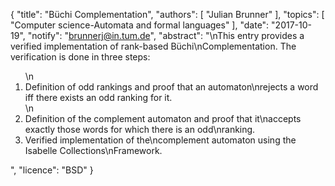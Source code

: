 {
    "title": "Büchi Complementation",
    "authors": [
        "Julian Brunner"
    ],
    "topics": [
        "Computer science-Automata and formal languages"
    ],
    "date": "2017-10-19",
    "notify": "brunnerj@in.tum.de",
    "abstract": "\nThis entry provides a verified implementation of rank-based Büchi\nComplementation. The verification is done in three steps: <ol>\n<li>Definition of odd rankings and proof that an automaton\nrejects a word iff there exists an odd ranking for it.</li>\n<li>Definition of the complement automaton and proof that it\naccepts exactly those words for which there is an odd\nranking.</li> <li>Verified implementation of the\ncomplement automaton using the Isabelle Collections\nFramework.</li> </ol>",
    "licence": "BSD"
}